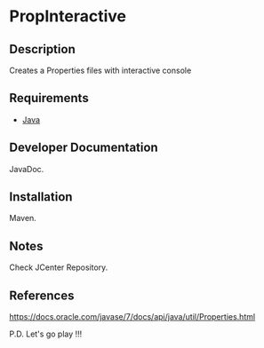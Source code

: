 # PropInteractive #

## Description ##
Creates a Properties files with interactive console

## Requirements ##
* [Java](https://www.java.com/es/download/)

## Developer Documentation ##
JavaDoc.

## Installation ##
Maven.

## Notes ##
Check JCenter Repository.

## References ##
https://docs.oracle.com/javase/7/docs/api/java/util/Properties.html

P.D. Let's go play !!!







